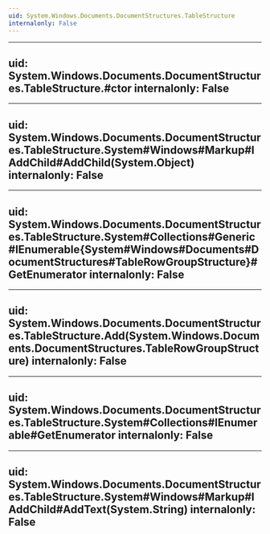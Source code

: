 ```yaml
---
uid: System.Windows.Documents.DocumentStructures.TableStructure
internalonly: False
---
```


---
uid: System.Windows.Documents.DocumentStructures.TableStructure.#ctor
internalonly: False
---

---
uid: System.Windows.Documents.DocumentStructures.TableStructure.System#Windows#Markup#IAddChild#AddChild(System.Object)
internalonly: False
---

---
uid: System.Windows.Documents.DocumentStructures.TableStructure.System#Collections#Generic#IEnumerable{System#Windows#Documents#DocumentStructures#TableRowGroupStructure}#GetEnumerator
internalonly: False
---

---
uid: System.Windows.Documents.DocumentStructures.TableStructure.Add(System.Windows.Documents.DocumentStructures.TableRowGroupStructure)
internalonly: False
---

---
uid: System.Windows.Documents.DocumentStructures.TableStructure.System#Collections#IEnumerable#GetEnumerator
internalonly: False
---

---
uid: System.Windows.Documents.DocumentStructures.TableStructure.System#Windows#Markup#IAddChild#AddText(System.String)
internalonly: False
---

